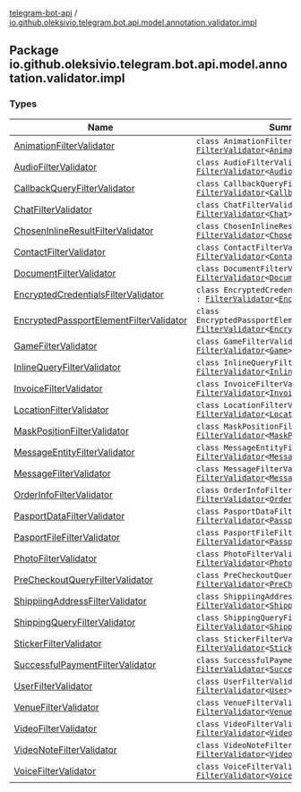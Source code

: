 [telegram-bot-api](../index.md) / [io.github.oleksivio.telegram.bot.api.model.annotation.validator.impl](./index.md)

## Package io.github.oleksivio.telegram.bot.api.model.annotation.validator.impl

### Types

| Name | Summary |
|---|---|
| [AnimationFilterValidator](-animation-filter-validator/index.md) | `class AnimationFilterValidator : `[`FilterValidator`](../io.github.oleksivio.telegram.bot.api.model.annotation.validator/-filter-validator/index.md)`<`[`Animation`](../io.github.oleksivio.telegram.bot.api.model.objects.std.game/-animation/index.md)`>` |
| [AudioFilterValidator](-audio-filter-validator/index.md) | `class AudioFilterValidator : `[`FilterValidator`](../io.github.oleksivio.telegram.bot.api.model.annotation.validator/-filter-validator/index.md)`<`[`Audio`](../io.github.oleksivio.telegram.bot.api.model.objects.std.files/-audio/index.md)`>` |
| [CallbackQueryFilterValidator](-callback-query-filter-validator/index.md) | `class CallbackQueryFilterValidator : `[`FilterValidator`](../io.github.oleksivio.telegram.bot.api.model.annotation.validator/-filter-validator/index.md)`<`[`CallbackQuery`](../io.github.oleksivio.telegram.bot.api.model.objects.std/-callback-query/index.md)`>` |
| [ChatFilterValidator](-chat-filter-validator/index.md) | `class ChatFilterValidator : `[`FilterValidator`](../io.github.oleksivio.telegram.bot.api.model.annotation.validator/-filter-validator/index.md)`<`[`Chat`](../io.github.oleksivio.telegram.bot.api.model.objects.std/-chat/index.md)`>` |
| [ChosenInlineResultFilterValidator](-chosen-inline-result-filter-validator/index.md) | `class ChosenInlineResultFilterValidator : `[`FilterValidator`](../io.github.oleksivio.telegram.bot.api.model.annotation.validator/-filter-validator/index.md)`<`[`ChosenInlineResult`](../io.github.oleksivio.telegram.bot.api.model.objects.inline/-chosen-inline-result/index.md)`>` |
| [ContactFilterValidator](-contact-filter-validator/index.md) | `class ContactFilterValidator : `[`FilterValidator`](../io.github.oleksivio.telegram.bot.api.model.annotation.validator/-filter-validator/index.md)`<`[`Contact`](../io.github.oleksivio.telegram.bot.api.model.objects.std/-contact/index.md)`>` |
| [DocumentFilterValidator](-document-filter-validator/index.md) | `class DocumentFilterValidator : `[`FilterValidator`](../io.github.oleksivio.telegram.bot.api.model.annotation.validator/-filter-validator/index.md)`<`[`Document`](../io.github.oleksivio.telegram.bot.api.model.objects.std.files/-document/index.md)`>` |
| [EncryptedCredentialsFilterValidator](-encrypted-credentials-filter-validator/index.md) | `class EncryptedCredentialsFilterValidator : `[`FilterValidator`](../io.github.oleksivio.telegram.bot.api.model.annotation.validator/-filter-validator/index.md)`<`[`EncryptedCredentials`](../io.github.oleksivio.telegram.bot.api.model.objects.passport/-encrypted-credentials/index.md)`>` |
| [EncryptedPassportElementFilterValidator](-encrypted-passport-element-filter-validator/index.md) | `class EncryptedPassportElementFilterValidator : `[`FilterValidator`](../io.github.oleksivio.telegram.bot.api.model.annotation.validator/-filter-validator/index.md)`<`[`EncryptedPassportElement`](../io.github.oleksivio.telegram.bot.api.model.objects.passport/-encrypted-passport-element/index.md)`>` |
| [GameFilterValidator](-game-filter-validator/index.md) | `class GameFilterValidator : `[`FilterValidator`](../io.github.oleksivio.telegram.bot.api.model.annotation.validator/-filter-validator/index.md)`<`[`Game`](../io.github.oleksivio.telegram.bot.api.model.objects.std.game/-game/index.md)`>` |
| [InlineQueryFilterValidator](-inline-query-filter-validator/index.md) | `class InlineQueryFilterValidator : `[`FilterValidator`](../io.github.oleksivio.telegram.bot.api.model.annotation.validator/-filter-validator/index.md)`<`[`InlineQuery`](../io.github.oleksivio.telegram.bot.api.model.objects.inline/-inline-query/index.md)`>` |
| [InvoiceFilterValidator](-invoice-filter-validator/index.md) | `class InvoiceFilterValidator : `[`FilterValidator`](../io.github.oleksivio.telegram.bot.api.model.annotation.validator/-filter-validator/index.md)`<`[`Invoice`](../io.github.oleksivio.telegram.bot.api.model.objects.payments/-invoice/index.md)`>` |
| [LocationFilterValidator](-location-filter-validator/index.md) | `class LocationFilterValidator : `[`FilterValidator`](../io.github.oleksivio.telegram.bot.api.model.annotation.validator/-filter-validator/index.md)`<`[`Location`](../io.github.oleksivio.telegram.bot.api.model.objects.std/-location/index.md)`>` |
| [MaskPositionFilterValidator](-mask-position-filter-validator/index.md) | `class MaskPositionFilterValidator : `[`FilterValidator`](../io.github.oleksivio.telegram.bot.api.model.annotation.validator/-filter-validator/index.md)`<`[`MaskPosition`](../io.github.oleksivio.telegram.bot.api.model.objects.std.sticker/-mask-position/index.md)`>` |
| [MessageEntityFilterValidator](-message-entity-filter-validator/index.md) | `class MessageEntityFilterValidator : `[`FilterValidator`](../io.github.oleksivio.telegram.bot.api.model.annotation.validator/-filter-validator/index.md)`<`[`MessageEntity`](../io.github.oleksivio.telegram.bot.api.model.objects.std/-message-entity/index.md)`>` |
| [MessageFilterValidator](-message-filter-validator/index.md) | `class MessageFilterValidator : `[`FilterValidator`](../io.github.oleksivio.telegram.bot.api.model.annotation.validator/-filter-validator/index.md)`<`[`Message`](../io.github.oleksivio.telegram.bot.api.model.objects.std/-message/index.md)`>` |
| [OrderInfoFilterValidator](-order-info-filter-validator/index.md) | `class OrderInfoFilterValidator : `[`FilterValidator`](../io.github.oleksivio.telegram.bot.api.model.annotation.validator/-filter-validator/index.md)`<`[`OrderInfo`](../io.github.oleksivio.telegram.bot.api.model.objects.payments/-order-info/index.md)`>` |
| [PasportDataFilterValidator](-pasport-data-filter-validator/index.md) | `class PasportDataFilterValidator : `[`FilterValidator`](../io.github.oleksivio.telegram.bot.api.model.annotation.validator/-filter-validator/index.md)`<`[`PassportData`](../io.github.oleksivio.telegram.bot.api.model.objects.passport/-passport-data/index.md)`>` |
| [PasportFileFilterValidator](-pasport-file-filter-validator/index.md) | `class PasportFileFilterValidator : `[`FilterValidator`](../io.github.oleksivio.telegram.bot.api.model.annotation.validator/-filter-validator/index.md)`<`[`PassportFile`](../io.github.oleksivio.telegram.bot.api.model.objects.passport/-passport-file/index.md)`>` |
| [PhotoFilterValidator](-photo-filter-validator/index.md) | `class PhotoFilterValidator : `[`FilterValidator`](../io.github.oleksivio.telegram.bot.api.model.annotation.validator/-filter-validator/index.md)`<`[`PhotoSize`](../io.github.oleksivio.telegram.bot.api.model.objects.std.files/-photo-size/index.md)`>` |
| [PreCheckoutQueryFilterValidator](-pre-checkout-query-filter-validator/index.md) | `class PreCheckoutQueryFilterValidator : `[`FilterValidator`](../io.github.oleksivio.telegram.bot.api.model.annotation.validator/-filter-validator/index.md)`<`[`PreCheckoutQuery`](../io.github.oleksivio.telegram.bot.api.model.objects.payments/-pre-checkout-query/index.md)`>` |
| [ShippiingAddressFilterValidator](-shippiing-address-filter-validator/index.md) | `class ShippiingAddressFilterValidator : `[`FilterValidator`](../io.github.oleksivio.telegram.bot.api.model.annotation.validator/-filter-validator/index.md)`<`[`ShippingAddress`](../io.github.oleksivio.telegram.bot.api.model.objects.payments/-shipping-address/index.md)`>` |
| [ShippingQueryFilterValidator](-shipping-query-filter-validator/index.md) | `class ShippingQueryFilterValidator : `[`FilterValidator`](../io.github.oleksivio.telegram.bot.api.model.annotation.validator/-filter-validator/index.md)`<`[`ShippingQuery`](../io.github.oleksivio.telegram.bot.api.model.objects.payments/-shipping-query/index.md)`>` |
| [StickerFilterValidator](-sticker-filter-validator/index.md) | `class StickerFilterValidator : `[`FilterValidator`](../io.github.oleksivio.telegram.bot.api.model.annotation.validator/-filter-validator/index.md)`<`[`Sticker`](../io.github.oleksivio.telegram.bot.api.model.objects.std.sticker/-sticker/index.md)`>` |
| [SuccessfulPaymentFilterValidator](-successful-payment-filter-validator/index.md) | `class SuccessfulPaymentFilterValidator : `[`FilterValidator`](../io.github.oleksivio.telegram.bot.api.model.annotation.validator/-filter-validator/index.md)`<`[`SuccessfulPayment`](../io.github.oleksivio.telegram.bot.api.model.objects.payments/-successful-payment/index.md)`>` |
| [UserFilterValidator](-user-filter-validator/index.md) | `class UserFilterValidator : `[`FilterValidator`](../io.github.oleksivio.telegram.bot.api.model.annotation.validator/-filter-validator/index.md)`<`[`User`](../io.github.oleksivio.telegram.bot.api.model.objects.std/-user/index.md)`>` |
| [VenueFilterValidator](-venue-filter-validator/index.md) | `class VenueFilterValidator : `[`FilterValidator`](../io.github.oleksivio.telegram.bot.api.model.annotation.validator/-filter-validator/index.md)`<`[`Venue`](../io.github.oleksivio.telegram.bot.api.model.objects.std/-venue/index.md)`>` |
| [VideoFilterValidator](-video-filter-validator/index.md) | `class VideoFilterValidator : `[`FilterValidator`](../io.github.oleksivio.telegram.bot.api.model.annotation.validator/-filter-validator/index.md)`<`[`Video`](../io.github.oleksivio.telegram.bot.api.model.objects.std.files/-video/index.md)`>` |
| [VideoNoteFilterValidator](-video-note-filter-validator/index.md) | `class VideoNoteFilterValidator : `[`FilterValidator`](../io.github.oleksivio.telegram.bot.api.model.annotation.validator/-filter-validator/index.md)`<`[`VideoNote`](../io.github.oleksivio.telegram.bot.api.model.objects.std.files/-video-note/index.md)`>` |
| [VoiceFilterValidator](-voice-filter-validator/index.md) | `class VoiceFilterValidator : `[`FilterValidator`](../io.github.oleksivio.telegram.bot.api.model.annotation.validator/-filter-validator/index.md)`<`[`Voice`](../io.github.oleksivio.telegram.bot.api.model.objects.std.files/-voice/index.md)`>` |
